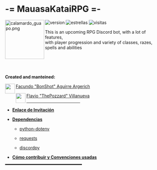 # -= MauasaKataiRPG =-
<img alt="calamardo_guapo.png" align="left" src="https://github.com/bonshot/MauasaKataiRPG/assets/78744163/f60a45e5-2b43-4bc6-ae8e-24177574d54a" height=128 width=128 />

![version](https://img.shields.io/badge/version-0.0.1-purple?style=plastic)
![estrellas](https://img.shields.io/github/stars/bonshot/MauasaKataiRPG?label=stars&style=plastic&color=purple)
![visitas](https://img.shields.io/github/watchers/bonshot/MauasaKataiRPG?label=visits&style=plastic&color=purple)
<!-- ![Tests](https://github.com/bonshot/MauasaKataiRPG/actions/workflows/tests.yml/badge.svg) tests -->
<!-- ![Pylint](https://github.com/bonshot/MauasaKataiRPG/actions/workflows/pylint.yml/badge.svg) linter de py -->

This is an upcoming RPG Discord bot, with a lot of features, <br/>
with player progression and variety of classes, razes, spells and abilities <br/>

<br/>
<br/>
<br/>

**Created and manteined:**

<p align="left">
<img align="left" src="https://github.com/bonshot.png" height=32 width=32 />

[Facundo "BonShot" Aguirre Argerich](https://github.com/bonshot)
</p>

<p align="left">
<img align="left" src="https://github.com/Villanueva-Flavio.png" height=32 width=32 />

[Flavio "ThePozzard" Villanueva](https://github.com/Villanueva-Flavio)
</p>

<hr style="height:1px; width:35%" />

* **[Enlace de Invitación]()**

* **[Dependencias](requirements.txt)**

    - [python-dotenv](https://pypi.org/project/python-dotenv/)

    - [requests](https://pypi.org/project/requests/)
 
    - [discordpy](https://discordpy.readthedocs.io/en/stable/intro.html)

* **[Cómo contribuir y Convenciones usadas](CONTRIBUTING.MD)**

<hr style="height:3px; width:50%" />
<br/>
